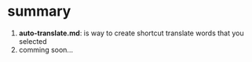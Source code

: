 # summary
1. **auto-translate.md**: is way to create shortcut translate words that you selected
2. comming soon...
